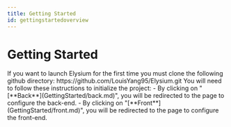 ```yaml
---
title: Getting Started
id: gettingstartedoverview
---
```


# Getting Started

<div class="row-element">
  <div class="element-margin-left">
    If you want to launch Elysium for the first time you must clone the following github directory: https://github.com/LouisYang95/Elysium.git  
    You will need to follow these instructions to initialize the project:
        - By clicking on "[**Back**](GettingStarted/back.md)", you will be redirected to the page to configure the back-end.
        - By clicking on "[**Front**](GettingStarted/front.md)", you will be redirected to the page to configure the front-end.
  </div>
</div>
